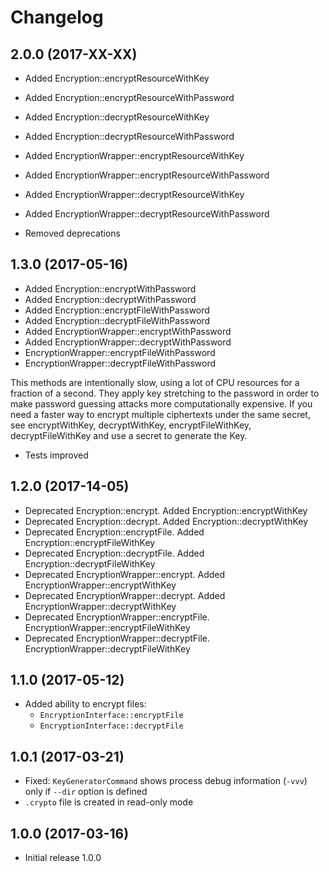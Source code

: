 Changelog
=========

2.0.0 (2017-XX-XX)
------------------
* Added Encryption::encryptResourceWithKey
* Added Encryption::encryptResourceWithPassword
* Added Encryption::decryptResourceWithKey
* Added Encryption::decryptResourceWithPassword
* Added EncryptionWrapper::encryptResourceWithKey
* Added EncryptionWrapper::encryptResourceWithPassword
* Added EncryptionWrapper::decryptResourceWithKey
* Added EncryptionWrapper::decryptResourceWithPassword

* Removed deprecations

1.3.0 (2017-05-16)
------------------
* Added Encryption::encryptWithPassword
* Added Encryption::decryptWithPassword
* Added Encryption::encryptFileWithPassword
* Added Encryption::decryptFileWithPassword
* Added EncryptionWrapper::encryptWithPassword
* Added EncryptionWrapper::decryptWithPassword
* EncryptionWrapper::encryptFileWithPassword
* EncryptionWrapper::decryptFileWithPassword

This methods are intentionally slow, using a lot of CPU resources for a fraction of a second.
They apply key stretching to the password in order to make password guessing attacks more computationally expensive.
If you need a faster way to encrypt multiple ciphertexts under the same secret, see encryptWithKey, decryptWithKey,
encryptFileWithKey, decryptFileWithKey and use a secret to generate the Key.

* Tests improved

1.2.0 (2017-14-05)
------------------
* Deprecated Encryption::encrypt. Added Encryption::encryptWithKey
* Deprecated Encryption::decrypt. Added Encryption::decryptWithKey
* Deprecated Encryption::encryptFile. Added Encryption::encryptFileWithKey
* Deprecated Encryption::decryptFile. Added Encryption::decryptFileWithKey
* Deprecated EncryptionWrapper::encrypt. Added EncryptionWrapper::encryptWithKey
* Deprecated EncryptionWrapper::decrypt. Added EncryptionWrapper::decryptWithKey
* Deprecated EncryptionWrapper::encryptFile. EncryptionWrapper::encryptFileWithKey
* Deprecated EncryptionWrapper::decryptFile. EncryptionWrapper::decryptFileWithKey

1.1.0 (2017-05-12)
------------------
* Added ability to encrypt files:
    - `EncryptionInterface::encryptFile`
    - `EncryptionInterface::decryptFile`

1.0.1 (2017-03-21)
------------------
* Fixed: `KeyGeneratorCommand` shows process debug information (`-vvv`) only if `--dir` option is defined
* `.crypto` file is created in read-only mode

1.0.0 (2017-03-16)
------------------
* Initial release 1.0.0
